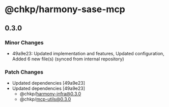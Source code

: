# @chkp/harmony-sase-mcp

## 0.3.0

### Minor Changes

- 49a9e23: Updated implementation and features, Updated configuration, Added 6 new file(s) (synced from internal repository)

### Patch Changes

- Updated dependencies [49a9e23]
- Updated dependencies [49a9e23]
  - @chkp/harmony-infra@0.3.0
  - @chkp/mcp-utils@0.3.0
